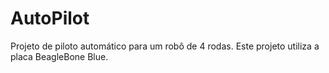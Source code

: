 # AutoPilot
Projeto de piloto automático para um robô de 4 rodas. Este projeto utiliza a placa BeagleBone Blue.
